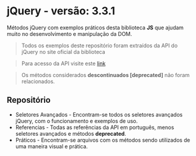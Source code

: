 # jQuery - versão: 3.3.1
Métodos jQuery com exemplos práticos desta biblioteca **JS** que ajudam muito no desenvolvimento e manipulação da DOM.

> Todos os exemplos deste repositório foram extraídos da API do jQuery no site oficial da biblioteca

> Para acesso da API visite este [link](http://api.jquery.com/)

> Os métodos considerados **descontinuados [deprecated]** não foram relacionados.


## Repositório

* Seletores Avançados - Encontram-se todos os seletores avançados jQuery, com o funcionamento e exemplos de uso.
* Referencias - Todas as referências da API em português, menos seletores avançados e métodos **deprecated**.
* Práticos - Encontram-se arquivos com os métodos sendo utilizados de uma maneira visual e prática.
